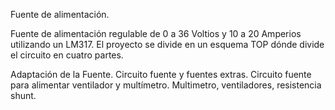 Fuente de alimentación.

Fuente de alimentación regulable de 0 a 36 Voltios y 10 a 20 Amperios utilizando un LM317. 
El proyecto se divide en un esquema TOP dónde divide el circuito en cuatro partes.

Adaptación de la Fuente.
Circuito fuente y fuentes extras.
Circuito fuente para alimentar ventilador y multímetro.
Multimetro, ventiladores, resistencia shunt.
